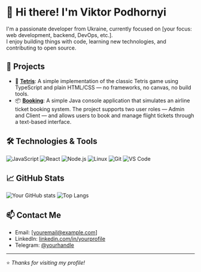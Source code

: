 # 👋 Hi there! I'm Viktor Podhornyi

I'm a passionate developer from Ukraine, currently focused on [your focus: web development, backend, DevOps, etc.].  
I enjoy building things with code, learning new technologies, and contributing to open source.

## 🚀 Projects

- 🔧 [**Tetris**]([https://github.com/yourusername/project1](https://github.com/vpodhornyi/TypescriptTetris)): A simple implementation of the classic Tetris game using TypeScript and plain HTML/CSS — no frameworks, no canvas, no build tools.
- 📦 [**Booking**]([https://github.com/yourusername/project2](https://github.com/vpodhornyi/JavaBasicStepBooking)): A simple Java console application that simulates an airline ticket booking system. The project supports two user roles — Admin and Client — and allows users to book and manage flight tickets through a text-based interface.

## 🛠️ Technologies & Tools

![JavaScript](https://img.shields.io/badge/-JavaScript-333?style=flat-square&logo=javascript)
![React](https://img.shields.io/badge/-React-333?style=flat-square&logo=react)
![Node.js](https://img.shields.io/badge/-Node.js-333?style=flat-square&logo=node.js)
![Linux](https://img.shields.io/badge/-Linux-333?style=flat-square&logo=linux)
![Git](https://img.shields.io/badge/-Git-333?style=flat-square&logo=git)
![VS Code](https://img.shields.io/badge/-VS_Code-333?style=flat-square&logo=visual-studio-code)

## 📈 GitHub Stats

![Your GitHub stats](https://github-readme-stats.vercel.app/api?username=yourusername&show_icons=true&theme=github_dark)
![Top Langs](https://github-readme-stats.vercel.app/api/top-langs/?username=yourusername&layout=compact&theme=github_dark)

## 📫 Contact Me

- Email: [youremail@example.com]
- LinkedIn: [linkedin.com/in/yourprofile](https://linkedin.com/in/yourprofile)
- Telegram: [@yourhandle](https://t.me/yourhandle)

---

⭐️ _Thanks for visiting my profile!_

